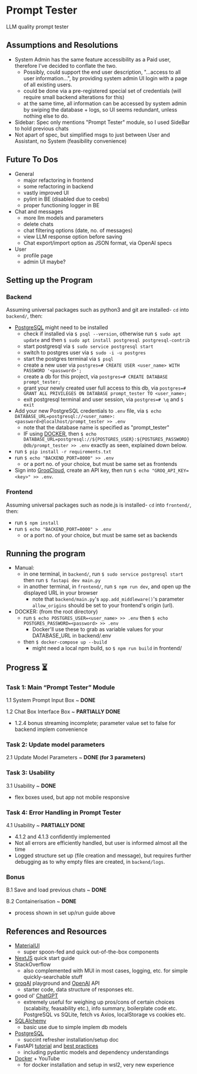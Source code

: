 # Prompt Tester

LLM quality prompt tester

## Assumptions and Resolutions

- System Admin has the same feature accessibility as a Paid user, therefore I've decided to conflate the two.
  - Possibly, could support the end user description, "...access to all user information...", by providing system admin UI login with a page of all existing users.
  - could be done via a pre-registered special set of credentials (will require small backend alterations for this)
  - at the same time, all information can be accessed by system admin by swiping the database + logs, so UI seems redundant, unless nothing else to do.
- Sidebar: Spec only mentions "Prompt Tester" module, so I used SideBar to hold previous chats
- Not apart of spec, but simplified msgs to just between User and Assistant, no System (feasibility convenience)

## Future To Dos

- General
  - major refactoring in frontend
  - some refactoring in backend
  - vastly improved UI
  - pylint in BE (disabled due to ceebs)
  - proper functioning logger in BE
- Chat and messages
  - more llm models and parameters
  - delete chats
  - chat filtering options (date, no. of messages)
  - view LLM response option before saving
  - Chat export/import option as JSON format, via OpenAI specs
- User
  - profile page
  - admin UI maybe?

## Setting up the Program

### Backend

Assuming universal packages such as python3 and git are installed- `cd` into `backend/`, then:

- [PostgreSQL](https://www.postgresql.org/download/) might need to be installed
  - check if installed via `$ psql --version`, otherwise run `$ sudo apt update` and then `$ sudo apt install postgresql postgresql-contrib`
  - start postgresql via `$ sudo service postgresql start`
  - switch to postgres user via `$ sudo -i -u postgres`
  - start the postgres terminal via `$ psql`
  - create a new user via `postgres=# CREATE USER <user_name> WITH PASSWORD '<password>';`
  - create a db for this project, via `postgres=# CREATE DATABASE prompt_tester;`
  - grant your newly created user full access to this db, via `postgres=# GRANT ALL PRIVILEGES ON DATABASE prompt_tester TO <user_name>;`
  - exit postgresql terminal and user session, via `postgres=# \q` and `$ exit`
- Add your new PostgreSQL credentials to `.env` file, via `$ echo DATABASE_URL=postgresql://<user_name>:<password>@localhost/prompt_tester >> .env`
  - note that the database name is specified as "prompt_tester"
  - IF using [DOCKER](https://docs.docker.com/desktop/wsl/#prerequisites), then `$ echo DATABASE_URL=postgresql://${POSTGRES_USER}:${POSTGRES_PASSWORD}@db/prompt_tester >> .env` exactly as seen, explained down below.
- run `$ pip install -r requirements.txt`
- run `$ echo "BACKEND_PORT=8000" >> .env`
  - or a port no. of your choice, but must be same set as frontends
- Sign into [GroqCloud](https://console.groq.com/keys), create an API key, then run `$ echo "GROQ_API_KEY=<key>" >> .env`.

### Frontend

Assuming universal packages such as node.js is installed- `cd` into `frontend/`, then:

- run `$ npm install`
- run `$ echo "BACKEND_PORT=8000" > .env`
  - or a port no. of your choice, but must be same set as backends

## Running the program

- Manual:
  - in one terminal, in `backend/`, run `$ sudo service postgresql start` then run `$ fastapi dev main.py`
  - in another terminal, in `frontend/`, run `$ npm run dev`, and open up the displayed URL in your browser
    - note that `backend/main.py`'s `app.add_middleware()`'s parameter `allow_origins` should be set to your frontend's origin (url).
- DOCKER: (from the root directory)
  - run `$ echo POSTGRES_USER=<user_name> >> .env` then `$ echo POSTGRES_PASSWORD=<password> >> .env`
    - Docker'll use these to grab as variable values for your DATABASE_URL in backend/.env
  - then `$ docker-compose up --build`
    - might need a local npm build, so `$ npm run build` in frontend/

## Progress ⏳

### Task 1: Main “Prompt Tester” Module

1.1 System Prompt Input Box ~ **DONE**

1.2 Chat Box Interface Box ~ **PARTIALLY DONE**

- 1.2.4 bonus streaming incomplete; parameter value set to false for backend implem convenience

### Task 2: Update model parameters

2.1 Update Model Parameters ~ **DONE (for 3 parameters)**

### Task 3: Usability

3.1 Usability ~ **DONE**

- flex boxes used, but app not mobile responsive

### Task 4: Error Handling in Prompt Tester

4.1 Usability ~ **PARTIALLY DONE**

- 4.1.2 and 4.1.3 confidently implemented
- Not all errors are efficiently handled, but user is informed almost all the time
- Logged structure set up (file creation and message), but requires further debugging as to why empty files are created, in `backend/logs`.

### Bonus

B.1 Save and load previous chats ~ **DONE**

B.2 Containerisation ~ **DONE**
- process shown in set up/run guide above

## References and Resources

- [MaterialUI](https://mui.com/)
  - super spoon-fed and quick out-of-the-box components
- [NextJS](https://nextjs.org/docs/getting-started/installation) quick start guide
- StackOverflow
  - also complemented with MUI in most cases, logging, etc. for simple quickly-searchable stuff
- [groqAI](https://console.groq.com/playground) playground and [OpenAI](https://platform.openai.com/docs/guides/chat-completions/getting-started) API
  - starter code, data structure of responses etc.
- good ol' [ChatGPT](https://chatgpt.com/)
  - extremely useful for weighing up pros/cons of certain choices (scalabiity, feasability etc.), info summary, boilerplate code etc. PostgreSQL vs SQLite, fetch vs Axios, localStorage vs cookies etc.
- [SQLAlchemy](https://docs.sqlalchemy.org/en/20/intro.html#installation-guide)
  - basic use due to simple implem db models
- [PostgreSQL](https://dev.to/sfpear/install-and-use-postgres-in-wsl-423d)
  - succint refresher installation/setup doc
- FastAPI [tutorial](https://fastapi.tiangolo.com/tutorial/) and [best practices](https://github.com/zhanymkanov/fastapi-best-practices?tab=readme-ov-file#pydantic)
  - including pydantic models and dependency understandings
- [Docker](https://docs.docker.com/desktop/wsl/#prerequisites) + YouTube
  - for docker installation and setup in wsl2, very new experience
